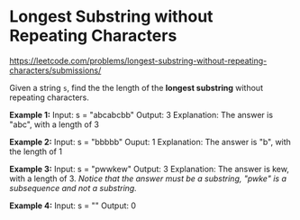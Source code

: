 # Longest Substring without Repeating Characters

https://leetcode.com/problems/longest-substring-without-repeating-characters/submissions/

Given a string `s`, find the the length of the **longest substring** without
repeating characters.

**Example 1:**
Input: s = "abcabcbb"
Output: 3
Explanation: The answer is "abc", with a length of 3

**Example 2:**
Input: s = "bbbbb"
Ouput: 1
Explanation: The answer is "b", with the length of 1

**Example 3:**
Input: s = "pwwkew"
Output: 3
Explanation: The answer is kew, with a length of 3.
_Notice that the answer must be a substring, "pwke" is a subsequence and not a
substring._

**Example 4:**
Input: s = ""
Output: 0
